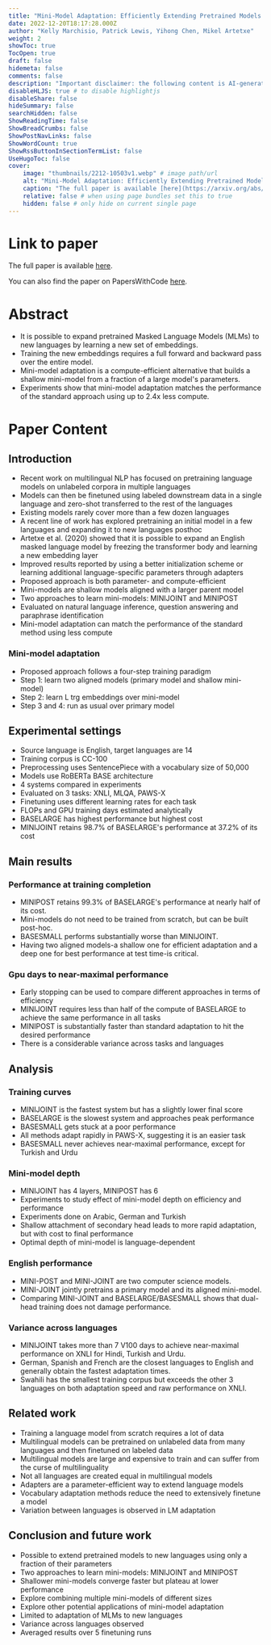 ```yaml
---
title: "Mini-Model Adaptation: Efficiently Extending Pretrained Models to New Languages via Aligned Shallow Training"
date: 2022-12-20T18:17:28.000Z
author: "Kelly Marchisio, Patrick Lewis, Yihong Chen, Mikel Artetxe"
weight: 2
showToc: true
TocOpen: true
draft: false
hidemeta: false
comments: false
description: "Important disclaimer: the following content is AI-generated, please make sure to fact check the presented information by reading the full paper."
disableHLJS: true # to disable highlightjs
disableShare: false
hideSummary: false
searchHidden: false
ShowReadingTime: false
ShowBreadCrumbs: false
ShowPostNavLinks: false
ShowWordCount: true
ShowRssButtonInSectionTermList: false
UseHugoToc: false
cover:
    image: "thumbnails/2212-10503v1.webp" # image path/url
    alt: "Mini-Model Adaptation: Efficiently Extending Pretrained Models to New Languages via Aligned Shallow Training" # alt text
    caption: "The full paper is available [here](https://arxiv.org/abs/2212.10503)." # display caption under cover
    relative: false # when using page bundles set this to true
    hidden: false # only hide on current single page
---
```


# Link to paper
The full paper is available [here](https://arxiv.org/abs/2212.10503).

You can also find the paper on PapersWithCode [here](https://paperswithcode.com/paper/mini-model-adaptation-efficiently-extending).

# Abstract
- It is possible to expand pretrained Masked Language Models (MLMs) to new languages by learning a new set of embeddings.
- Training the new embeddings requires a full forward and backward pass over the entire model.
- Mini-model adaptation is a compute-efficient alternative that builds a shallow mini-model from a fraction of a large model's parameters.
- Experiments show that mini-model adaptation matches the performance of the standard approach using up to 2.4x less compute.

# Paper Content

## Introduction
- Recent work on multilingual NLP has focused on pretraining language models on unlabeled corpora in multiple languages
- Models can then be finetuned using labeled downstream data in a single language and zero-shot transferred to the rest of the languages
- Existing models rarely cover more than a few dozen languages
- A recent line of work has explored pretraining an initial model in a few languages and expanding it to new languages posthoc
- Artetxe et al. (2020) showed that it is possible to expand an English masked language model by freezing the transformer body and learning a new embedding layer
- Improved results reported by using a better initialization scheme or learning additional language-specific parameters through adapters
- Proposed approach is both parameter- and compute-efficient
- Mini-models are shallow models aligned with a larger parent model
- Two approaches to learn mini-models: MINIJOINT and MINIPOST
- Evaluated on natural language inference, question answering and paraphrase identification
- Mini-model adaptation can match the performance of the standard method using less compute

### Mini-model adaptation
- Proposed approach follows a four-step training paradigm
- Step 1: learn two aligned models (primary model and shallow mini-model)
- Step 2: learn L trg embeddings over mini-model
- Step 3 and 4: run as usual over primary model

## Experimental settings
- Source language is English, target languages are 14
- Training corpus is CC-100
- Preprocessing uses SentencePiece with a vocabulary size of 50,000
- Models use RoBERTa BASE architecture
- 4 systems compared in experiments
- Evaluated on 3 tasks: XNLI, MLQA, PAWS-X
- Finetuning uses different learning rates for each task
- FLOPs and GPU training days estimated analytically
- BASELARGE has highest performance but highest cost
- MINIJOINT retains 98.7% of BASELARGE's performance at 37.2% of its cost

## Main results

### Performance at training completion
- MINIPOST retains 99.3% of BASELARGE's performance at nearly half of its cost.
- Mini-models do not need to be trained from scratch, but can be built post-hoc.
- BASESMALL performs substantially worse than MINIJOINT.
- Having two aligned models-a shallow one for efficient adaptation and a deep one for best performance at test time-is critical.

### Gpu days to near-maximal performance
- Early stopping can be used to compare different approaches in terms of efficiency
- MINIJOINT requires less than half of the compute of BASELARGE to achieve the same performance in all tasks
- MINIPOST is substantially faster than standard adaptation to hit the desired performance
- There is a considerable variance across tasks and languages

## Analysis

### Training curves
- MINIJOINT is the fastest system but has a slightly lower final score
- BASELARGE is the slowest system and approaches peak performance
- BASESMALL gets stuck at a poor performance
- All methods adapt rapidly in PAWS-X, suggesting it is an easier task
- BASESMALL never achieves near-maximal performance, except for Turkish and Urdu

### Mini-model depth
- MINIJOINT has 4 layers, MINIPOST has 6
- Experiments to study effect of mini-model depth on efficiency and performance
- Experiments done on Arabic, German and Turkish
- Shallow attachment of secondary head leads to more rapid adaptation, but with cost to final performance
- Optimal depth of mini-model is language-dependent

### English performance
- MINI-POST and MINI-JOINT are two computer science models.
- MINI-JOINT jointly pretrains a primary model and its aligned mini-model.
- Comparing MINI-JOINT and BASELARGE/BASESMALL shows that dual-head training does not damage performance.

### Variance across languages
- MINIJOINT takes more than 7 V100 days to achieve near-maximal performance on XNLI for Hindi, Turkish and Urdu.
- German, Spanish and French are the closest languages to English and generally obtain the fastest adaptation times.
- Swahili has the smallest training corpus but exceeds the other 3 languages on both adaptation speed and raw performance on XNLI.

## Related work
- Training a language model from scratch requires a lot of data
- Multilingual models can be pretrained on unlabeled data from many languages and then finetuned on labeled data
- Multilingual models are large and expensive to train and can suffer from the curse of multilinguality
- Not all languages are created equal in multilingual models
- Adapters are a parameter-efficient way to extend language models
- Vocabulary adaptation methods reduce the need to extensively finetune a model
- Variation between languages is observed in LM adaptation

## Conclusion and future work
- Possible to extend pretrained models to new languages using only a fraction of their parameters
- Two approaches to learn mini-models: MINIJOINT and MINIPOST
- Shallower mini-models converge faster but plateau at lower performance
- Explore combining multiple mini-models of different sizes
- Explore other potential applications of mini-model adaptation
- Limited to adaptation of MLMs to new languages
- Variance across languages observed
- Averaged results over 5 finetuning runs
